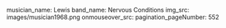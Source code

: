 musician_name: Lewis
band_name: Nervous Conditions
img_src: images/musician1968.png
onmouseover_src: 
pagination_pageNumber: 552